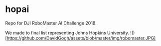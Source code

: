 # hopai
Repo for DJI RoboMaster AI Challenge 2018. 

We made to final list representing Johns Hopkins University.
!()[https://github.com/DavidGogh/assets/blob/master/img/robomaster.JPG]
